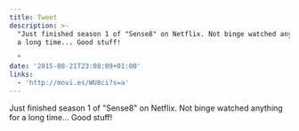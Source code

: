 ```yaml
---
title: Tweet
description: >-
  "Just finished season 1 of "Sense8" on Netflix. Not binge watched anything for
  a long time... Good stuff! 

  "
date: '2015-08-21T23:08:09+01:00'
links:
  - 'http://movi.es/WU8ci?s=a'
---
```

Just finished season 1 of "Sense8" on Netflix. Not binge watched anything for a long time... Good stuff! 
